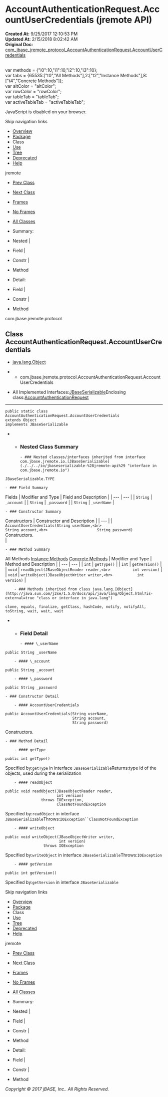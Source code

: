 # AccountAuthenticationRequest.AccountUserCredentials (jremote   API)

**Created At:** 9/25/2017 12:10:53 PM  
**Updated At:** 2/15/2018 8:02:42 AM  
**Original Doc:** [com_jbase_jremote_protocol_AccountAuthenticationRequest.AccountUserCredentials](https://docs.jbase.com/39270-protocol/com_jbase_jremote_protocol_AccountAuthenticationRequest.AccountUserCredentials)  

<!--<br>    try {<br>        if (location.href.indexOf('is-external=true') == -1) {<br>            parent.document.title="AccountAuthenticationRequest.AccountUserCredentials (jremote   API)";<br>        }<br>    }<br>    catch(err) {<br>    }<br>//--><br>var methods = {"i0":10,"i1":10,"i2":10,"i3":10};<br>var tabs = {65535:["t0","All Methods"],2:["t2","Instance Methods"],8:["t4","Concrete Methods"]};<br>var altColor = "altColor";<br>var rowColor = "rowColor";<br>var tableTab = "tableTab";<br>var activeTableTab = "activeTableTab";
JavaScript is disabled on your browser.

Skip navigation links

- [Overview](../../../../overview-summary.html)
- [Package](./../com.jbase.jremote.protocol-%28jremote-api%29)
- Class
- [Use](/39271-class-use/com_jbase_jremote_protocol_class-use_AccountAuthenticationRequest.AccountUserCredentials)
- [Tree](./../com.jbase.jremote.protocol-class-hierarchy-%28jremote---api%29)
- [Deprecated](../../../../deprecated-list.html)
- [Help](../../../../help-doc.html)


jremote <br>

- [Prev Class](./../accountauthenticationrequest-%28jremote-api%29 "class in com.jbase.jremote.protocol")
- [Next Class](./../authenticationrequest-%28jremote-api%29 "class in com.jbase.jremote.protocol")


- [Frames](../../../../index.html?com/jbase/jremote/protocol//39270-protocol/com_jbase_jremote_protocol_AccountAuthenticationRequest.AccountUserCredentials)
- [No Frames](/39270-protocol/com_jbase_jremote_protocol_AccountAuthenticationRequest.AccountUserCredentials)


- [All Classes](../../../../allclasses-noframe.html)


<!--<br>  allClassesLink = document.getElementById("allclasses\_navbar\_top");<br>  if(window==top) {<br>    allClassesLink.style.display = "block";<br>  }<br>  else {<br>    allClassesLink.style.display = "none";<br>  }<br>  //-->

- Summary:
- Nested |
- Field |
- Constr |
- Method


- Detail:
- Field |
- Constr |
- Method

com.jbase.jremote.protocol

## Class AccountAuthenticationRequest.AccountUserCredentials

- [java.lang.Object](http://java.sun.com/j2se/1.5.0/docs/api/java/lang/Object.html?is-external=true "class or interface in java.lang")
- - com.jbase.jremote.protocol.AccountAuthenticationRequest.AccountUserCredentials


- All Implemented Interfaces:[JBaseSerializable](./../../io/jbaseserializable-%28jremote-api%29 "interface in com.jbase.jremote.io")Enclosing class:[AccountAuthenticationRequest](./../accountauthenticationrequest-%28jremote-api%29 "class in com.jbase.jremote.protocol")
* * *


```
public static class AccountAuthenticationRequest.AccountUserCredentials
extends Object
implements JBaseSerializable
```

- - ### Nested Class Summary

        - ### Nested classes/interfaces inherited from interface com.jbase.jremote.io.[JBaseSerializable](./../../io/jbaseserializable-%28jremote-api%29 "interface in com.jbase.jremote.io")
`JBaseSerializable.TYPE`


    - ### Field Summary


Fields | Modifier and Type | Field and Description |
| --- | --- |
| `String` | `_account`  |
| `String` | `_password`  |
| `String` | `_userName`  |


    - ### Constructor Summary


Constructors | Constructor and Description |
| --- |
| `AccountUserCredentials(String userName,<br>                      String account,<br>                      String password)`<br>Constructors.<br> |


    - ### Method Summary


All Methods [Instance Methods](javascript:show%282%29;) [Concrete Methods](javascript:show%288%29;) | Modifier and Type | Method and Description |
| --- | --- |
| `int` | `getType()`  |
| `int` | `getVersion()`  |
| `void` | `readObject(JBaseObjectReader reader,<br>          int version)`  |
| `void` | `writeObject(JBaseObjectWriter writer,<br>           int version)`  |


        - ### Methods inherited from class java.lang.[Object](http://java.sun.com/j2se/1.5.0/docs/api/java/lang/Object.html?is-external=true "class or interface in java.lang")
`clone, equals, finalize, getClass, hashCode, notify, notifyAll, toString, wait, wait, wait`

- - ### Field Detail

        - #### \_userName

```
public String _userName
```


        - #### \_account

```
public String _account
```


        - #### \_password

```
public String _password
```


    - ### Constructor Detail

        - #### AccountUserCredentials

```
public AccountUserCredentials(String userName,
                              String account,
                              String password)
```

Constructors.


    - ### Method Detail

        - #### getType

```
public int getType()
```
Specified by:`getType` in interface `JBaseSerializable`Returns:type id of the objects, used during the serialization


        - #### readObject

```
public void readObject(JBaseObjectReader reader,
                       int version)
                throws IOException,
                       ClassNotFoundException
```
Specified by:`readObject` in interface `JBaseSerializable`Throws:`IOException``ClassNotFoundException`


        - #### writeObject

```
public void writeObject(JBaseObjectWriter writer,
                        int version)
                 throws IOException
```
Specified by:`writeObject` in interface `JBaseSerializable`Throws:`IOException`


        - #### getVersion

```
public int getVersion()
```
Specified by:`getVersion` in interface `JBaseSerializable`

Skip navigation links

- [Overview](../../../../overview-summary.html)
- [Package](./../com.jbase.jremote.protocol-%28jremote-api%29)
- Class
- [Use](/39271-class-use/com_jbase_jremote_protocol_class-use_AccountAuthenticationRequest.AccountUserCredentials)
- [Tree](./../com.jbase.jremote.protocol-class-hierarchy-%28jremote---api%29)
- [Deprecated](../../../../deprecated-list.html)
- [Help](../../../../help-doc.html)


jremote <br>

- [Prev Class](./../accountauthenticationrequest-%28jremote-api%29 "class in com.jbase.jremote.protocol")
- [Next Class](./../authenticationrequest-%28jremote-api%29 "class in com.jbase.jremote.protocol")


- [Frames](../../../../index.html?com/jbase/jremote/protocol//39270-protocol/com_jbase_jremote_protocol_AccountAuthenticationRequest.AccountUserCredentials)
- [No Frames](/39270-protocol/com_jbase_jremote_protocol_AccountAuthenticationRequest.AccountUserCredentials)


- [All Classes](../../../../allclasses-noframe.html)


<!--<br>  allClassesLink = document.getElementById("allclasses\_navbar\_bottom");<br>  if(window==top) {<br>    allClassesLink.style.display = "block";<br>  }<br>  else {<br>    allClassesLink.style.display = "none";<br>  }<br>  //-->

- Summary:
- Nested |
- Field |
- Constr |
- Method


- Detail:
- Field |
- Constr |
- Method

*Copyright © 2017 jBASE, Inc.. All Rights Reserved.*
